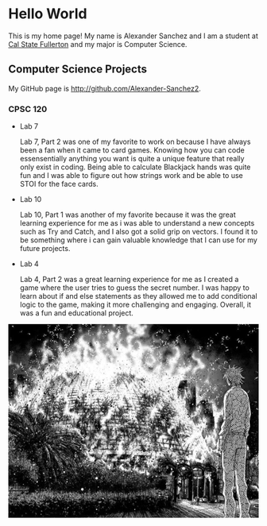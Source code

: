 # Hello World

This is my home page! My name is Alexander Sanchez and I am a student at [Cal State Fullerton](http://www.fullerton.edu/) and my major is Computer Science.

## Computer Science Projects

My GitHub page is http://github.com/Alexander-Sanchez2.

### CPSC 120

* Lab 7

    Lab 7, Part 2 was one of my favorite to work on because I have always been a fan when it came to card games.
    Knowing how you can code essensentially anything you want is quite a unique feature that really only exist
    in coding. Being able to calculate Blackjack hands was quite fun and I was able to figure out how strings work
    and be able to use STOI for the face cards.

* Lab 10

    Lab 10, Part 1 was another of my favorite because it was the great learning experience for me as i was able to
    understand a new concepts such as Try and Catch, and I also got a solid grip on vectors. I found it to be 
    something where i can gain valuable knowledge that I can use for my future projects. 

* Lab 4 

    Lab 4, Part 2 was a great learning experience for me as I created a game where the user tries to guess the secret
    number. I was happy to learn about if and else statements as they allowed me to add conditional logic to the game,
    making it more challenging and engaging. Overall, it was a fun and educational project. 
    
![Favorite Art](images/n2wejyluisd71.png)